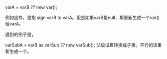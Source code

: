 varA = varB ?? new var();

例如这样，是指 sign varB to varA。但是如果varB是null，那重新生成一个var()给varA。

遇到的例子是，

varSubA = varB as varSub ?? new varSub();
父级试着转换成子类。不行的话重新生成一个。
